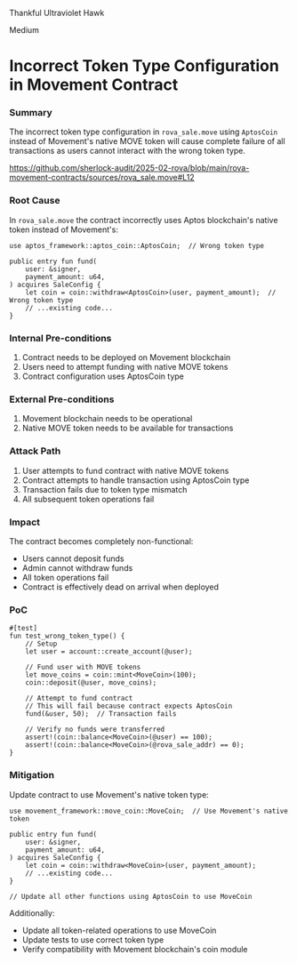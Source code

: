 Thankful Ultraviolet Hawk

Medium

# Incorrect Token Type Configuration in Movement Contract

### Summary

The incorrect token type configuration in `rova_sale.move` using `AptosCoin` instead of Movement's native MOVE token will cause complete failure of all transactions as users cannot interact with the wrong token type.

https://github.com/sherlock-audit/2025-02-rova/blob/main/rova-movement-contracts/sources/rova_sale.move#L12


### Root Cause

In `rova_sale.move` the contract incorrectly uses Aptos blockchain's native token instead of Movement's:
```move
use aptos_framework::aptos_coin::AptosCoin;  // Wrong token type

public entry fun fund(
    user: &signer,
    payment_amount: u64,
) acquires SaleConfig {
    let coin = coin::withdraw<AptosCoin>(user, payment_amount);  // Wrong token type
    // ...existing code...
}
```

### Internal Pre-conditions

1. Contract needs to be deployed on Movement blockchain
2. Users need to attempt funding with native MOVE tokens
3. Contract configuration uses AptosCoin type

### External Pre-conditions

1. Movement blockchain needs to be operational
2. Native MOVE token needs to be available for transactions

### Attack Path

1. User attempts to fund contract with native MOVE tokens
2. Contract attempts to handle transaction using AptosCoin type
3. Transaction fails due to token type mismatch
4. All subsequent token operations fail


### Impact

The contract becomes completely non-functional:

- Users cannot deposit funds
- Admin cannot withdraw funds
- All token operations fail
- Contract is effectively dead on arrival when deployed

### PoC

```move
#[test]
fun test_wrong_token_type() {
    // Setup
    let user = account::create_account(@user);
    
    // Fund user with MOVE tokens
    let move_coins = coin::mint<MoveCoin>(100);
    coin::deposit(@user, move_coins);
    
    // Attempt to fund contract
    // This will fail because contract expects AptosCoin
    fund(&user, 50);  // Transaction fails
    
    // Verify no funds were transferred
    assert!(coin::balance<MoveCoin>(@user) == 100);
    assert!(coin::balance<MoveCoin>(@rova_sale_addr) == 0);
}
```

### Mitigation

Update contract to use Movement's native token type:
```move
use movement_framework::move_coin::MoveCoin;  // Use Movement's native token

public entry fun fund(
    user: &signer,
    payment_amount: u64,
) acquires SaleConfig {
    let coin = coin::withdraw<MoveCoin>(user, payment_amount);
    // ...existing code...
}

// Update all other functions using AptosCoin to use MoveCoin
```
Additionally:

- Update all token-related operations to use MoveCoin
- Update tests to use correct token type
- Verify compatibility with Movement blockchain's coin module
